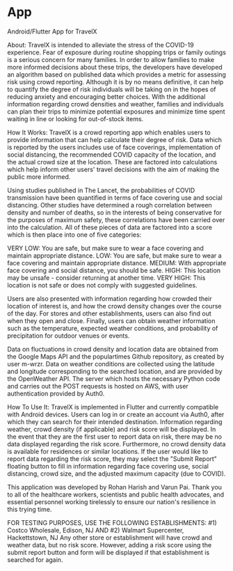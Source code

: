 # App
Android/Flutter App for TravelX

About: TravelX is intended to alleviate the stress of the COVID-19 experience. Fear of exposure during routine shopping trips or family outings is a serious concern for many families. In order to allow families to make more informed decisions about these trips, the developers have developed an algorithm based on published data which provides a metric for assessing risk using crowd reporting. Although it is by no means definitive, it can help to quantify the degree of risk individuals will be taking on in the hopes of reducing anxiety and encouraging better choices. With the additional information regarding crowd densities and weather, families and individuals can plan their trips to minimize potential exposures and minimize time spent waiting in line or looking for out-of-stock items.

How It Works: TravelX is a crowd reporting app which enables users to provide information that can help calculate their degree of risk. Data which is reported by the users includes use of face coverings, implementation of social distancing, the recommended COVID capacity of the location, and the actual crowd size at the location. These are factored into calculations which help inform other users' travel decisions with the aim of making the public more informed.

Using studies published in The Lancet, the probabilities of COVID transmission have been quantified in terms of face covering use and social distancing. Other studies have determined a rough correlation between density and number of deaths, so in the interests of being conservative for the purposes of maximum safety, these correlations have been carried over into the calculation. All of these pieces of data are factored into a score which is then place into one of five categories:

VERY LOW: You are safe, but make sure to wear a face covering and maintain appropriate distance. LOW: You are safe, but make sure to wear a face covering and maintain appropriate distance. MEDIUM: With appropriate face covering and social distance, you should be safe. HIGH: This location may be unsafe - consider returning at another time. VERY HIGH: This location is not safe or does not comply with suggested guidelines.

Users are also presented with information regarding how crowded their location of interest is, and how the crowd density changes over the course of the day. For stores and other establishments, users can also find out when they open and close. Finally, users can obtain weather information such as the temperature, expected weather conditions, and probability of precipitation for outdoor venues or events.

Data on fluctuations in crowd density and location data are obtained from the Google Maps API and the populartimes Github repository, as created by user m-wrzr. Data on weather conditions are collected using the latitude and longitude corresponding to the searched location, and are provided by the OpenWeather API. The server which hosts the necessary Python code and carries out the POST requests is hosted on AWS, with user authentication provided by Auth0.

How To Use It: TravelX is implemented in Flutter and currently compatible with Android devices. Users can log in or create an account via Auth0, after which they can search for their intended destination. Information regarding weather, crowd density (if applicable) and risk score will be displayed. In the event that they are the first user to report data on risk, there may be no data displayed regarding the risk score. Furthermore, no crowd density data is available for residences or similar locations. If the user would like to report data regarding the risk score, they may select the "Submit Report" floating button to fill in information regarding face covering use, social distancing, crowd size, and the adjusted maximum capacity (due to COVID).

This application was developed by Rohan Harish and Varun Pai. Thank you to all of the healthcare workers, scientists and public health advocates, and essential personnel working tirelessly to ensure our nation's resilience in this trying time.


FOR TESTING PURPOSES, USE THE FOLLOWING ESTABLISHMENTS:
#1) Costco Wholesale, Edison, NJ AND
#2) Walmart Supercenter, Hackettstown, NJ
Any other store or establishment will have crowd and weather data, but no risk score. However, adding a risk score using the submit report button and form will be displayed if that establishment is searched for again.
